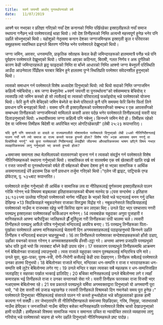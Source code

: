 ```yaml
---
title:  स्वर्ण जयन्ती अर्थात् पुनर्स्थापनाको वर्ष
date:   11/07/2019
---
```


आफ्नै घर नभएका र प्रतिज्ञा गरिएको नयाँ देश कनानको निम्ति पर्खिरहेका इस्राएलीहरूले नयाँ समाज स्थापना गर्नेछन् भन्ने परमेश्वरलाई थाहा थियो। त्यो देश तिनीहरूको निम्ति अत्यन्तै महत्त्वपूर्ण हुनेछ भनेर पनि उहाँले सोच्नुभएको थियो। यहोशूको नेतृत्वमा कनान देशका जग्गाजमिनहरू इस्राएली कूल र परिवारका समूहहरूमा व्यवस्थित ढङ्गले बितरण गरिनेछ भनेर परमेश्वरले देख्नुभएको थियो।

जग्गा जमिन, अवसर, धनसम्पत्ति, प्राकृतिक स्रोतहरू केवल केही जमिन्दारहरूको हातमामात्रै पर्नेछ भन्ने पनि पूर्वज्ञान परमेश्वरले देख्नुभएको थियो। परिवारमा आएका कठिनता, बिरामी, गलत निर्णय र अरू दुर्गतिको कारण केही जमिन्दारहरूले झट्ट फाइदाको निम्ति वा बाँच्ने आधारको निम्ति आफ्नो जग्गा बेच्नुपर्ने परिस्थिति आउँदा आउनेवाला पिँढीहरू घरबार बिहिन हुने हालतमा पुग्ने स्थितिप्रति परमेश्वर संवेदनशील हुनुभएको थियो।

त्यसको समाधान गर्न परमेश्वरले विशेष अध्यादेश दिनुभएको थियो: त्यो थियो सदाको निम्ति जग्गाजमिन कहिल्यै नबेचियोस्। बरू जग्गा बेच्नुपरेमा ×स्वर्ण जयन्ती वा पुनर्स्थापना"को वर्षसम्ममात्र बेचियोस् र त्यसपछि त्यो जमिन कस्को हो सो त्यसैलाई वा त्यसको परिवारलाई फर्काइयोस् भन्ने परमेश्वरको योजना थियो। फेरि कुनै पनि बेचिएको जमिन बेच्नेले वा बेच्ने परिवारले कुनै पनि समयमा फेरि किनेर फिर्ता लिने प्रावधान पनि बनाइएको थियो। यसमा पनि ती इस्राएलीहरूको परमेश्वरसँगको सम्बन्ध र एक आपससँगको सम्बन्धमा तिनीहरूको जग्गाजमिनको मामिलाले कसरी असर पर्दछ भनेर परमेश्वरले तिनीहरूलाई यसरी याद दिलाउनुभएको थियो: ×स्थायीरूपमा जग्गा कहिल्यै पनि नबेच्नु। किनभने जमिन मेरो हो। तिमीहरू रहेको देश वा जमिनमा तिमीहरू बिदेशी वा अपरिचित भएर ओगटिरहेकाछौ" (लेबी २५:२३ रूपान्तरित)।

`यदि कुनै पनि समाजले वा वादले वा राज्यप्रणालीले मोशामार्फत परमेश्वरले दिनुभएको लेबी २५को नीतिनिर्देशनलाई पालन गर्यो भने त्यो समाज वा राज्य कस्तो फरक हुन्थ्यो होला? विशेष गरेर ×एक आपसमा दमन नगर्नु वा थिचोमिचो नगर्नु" भन्ने कुरा परमेश्वरको निर्देशनलाई तपाईँको जीवनमा औपचारिकरूपमा भाषण छाँट्ने विषय नभएर व्यवहारिकरूपमा लागु गर्नुभएको भए कस्तो हुन्थ्यो होला?`

×समाजमा समानता तथा मेलमिलापको वातावरणको सृजना गर्न र त्यसको संवर्द्धन गर्न परमेश्वरले विशेष नीतिनियमहरूको स्थापना गर्नुभएको थियो। साबातिकल वर्ष वा सातवर्षमा एक वर्ष खेतबाली खालि राख्ने वर्ष र रजत जयन्ती वा पुनर्स्थापनाको वर्षले ती वर्षहरूको बीचमा देशमा हुने वा भएका सामाजिक र आर्थिक असमानतालाई धेरै हदसम्म ठिक पार्ने प्रावधान तर्जुमा गरिएको थियो।"­एलेन जी ह्वाइट, पाट्रियार्क एण्ड प्रोफेटस्, पृ. ५३५बाट रूपान्तरित।

परमेश्वरले तर्जुमा गर्नुभएको ती आर्थिक र सामाजिक लय वा नीतिहरूलाई पूर्णरूपमा इस्राएलीहरूले पालन गरेकि गरेनन् भन्ने विषयमा बाइबलका इतिहासकारहरूको बीचमा मतभेद छ।(यस सन्दर्भमा २ इतिहास ३६:१३­२१मा उल्लेख गरिएको परमेश्वरको मार्गमा नहिँड्दा के भएको थियो भन्ने घट्नालाई मनन गर्नु उचित देखिन्छ ×13 सिदकियाहले नबूकदनेसर राजाका विरुद्धमा विद्रोह गरे। नबूकदनेसरले सिदकियाहलाई परमेश्वरको नाउँमा म राजभक्त रहेछु भनी किरिया खान कर लाएका थिए। उनले ढिट भएर पश्चात्ताप नगरी परमप्रभु इस्राएलका परमेश्वरकहाँ फर्किआउन मानेनन्। 14 त्यसबाहेक यहूदाका अगुवा पूजाहारी र मानिसहरूले आफ्ना चारैपट्टिका जातिहरूले झैँ मूर्तिपूजा गरी तिनीहरूका पापी चालमा चले। त्यसरी तिनीहरूले परमप्रभु आफैंले पवित्र गर्नुभएको मन्दिरलाई अपवित्र बनाए। 15 परमप्रभु तिनीहरूका पिता-पुर्खाका परमेश्वरले आफ्ना मानिसहरूलाई चेतावनी दिन अगमवक्ताहरूलाई पठाइरहनुभयो किनभने उहाँले तिनीहरू र मन्दिरलाई बचाउन चाहनुहुन्थ्यो। 16 तर तिनीहरूले परमेश्वरका सन्देशवाहकहरूको हाँसो उडाए, उहाँका वचनको वास्ता गरेनन् र अगमवक्ताहरूमाथि हँस्सी-ठट्ठा गरे। अन्तमा आफ्ना प्रजाप्रति परमप्रभुको क्रोध यति ठूलो भयो कि त्यसबाट बाँच्ने केही उपाय रहेन।  17 यसकारण परमप्रभुले तिनीहरूमाथि आक्रमण गर्न बेबिलोनका राजालाई ल्याउनुभयो। त्यस राजाले यहूदाका जवान पुरुषहरूलाई मन्दिरभित्र पनि मारे। उनले युवा, बुढा-पाका, पुरुष-स्त्री, रोगी-निरोगी कसैलाई केही दया देखाएनन्। तिनीहरू सबैलाई परमेश्वरले उनका हातमा दिनुभयो। 18 बेबिलोनका राजाले मन्दिर, मन्दिरका धन-सम्पत्ति र राजा र भारदारहरूका धन-सम्पत्ति सबै लुटेर बेबिलोनमा लगेर गए। 19 उनले मन्दिर र सहर त्यसका सबै महलहरू र धन-सम्पत्तिसहित जलाइदिए र सहरका पर्खाल भत्काई ढालिदिए। 20 बाँचेका मानिसहरूलाई उनले बेबिलोनमा लगे र त्यहाँ कमाराहरू भई तिनीहरूले राजा र उनका सन्तानको सेवा गरे। यसरी तिनीहरू फारसका राजा विजयी भएर नआएसम्म बेबिलोनमा रहे। 21 यस प्रकारले परमप्रभुले यर्मिया अगमवक्ताद्वारा दिनुभएको यो अगमवाणी पूरा भयो, "यो देश सत्तरी वर्ष उजाड भइरहनेछ र त्यसरी तिनीहरूले विश्रामको दिन नमानेको समय पूरा हुनेछ।" परमेश्वरले दिनुभएका नीतिहरूलाई संसारले पालन गरे कस्तो हुन्थ्योहोला भन्ने कौतुहलताको झलक हामी कल्पना गर्न सक्छौँ। तर जेभएतापनि ती नीतिनिर्देशनहरूले समाजमा पिछडिएका, गरिब, निमुखा, जातभातको नाउँमा हेपिएका र जनजातिको नाउँमा चेपिएर बसेका मानिसहरूप्रति परमेश्वरले विशेष चासो देखाउनुभएको हामी पाउँछौँ। हामीहरूको विश्वमा सामाजिक न्याय र समानता उचित वा न्यायोचित तवरले व्यवहारमा लागु गरियोस् भन्ने परमेश्वरको चाहना हो भनेर उहाँले दिनुभएको नीतिनियमहरूले प्रष्ट पार्दछ।
